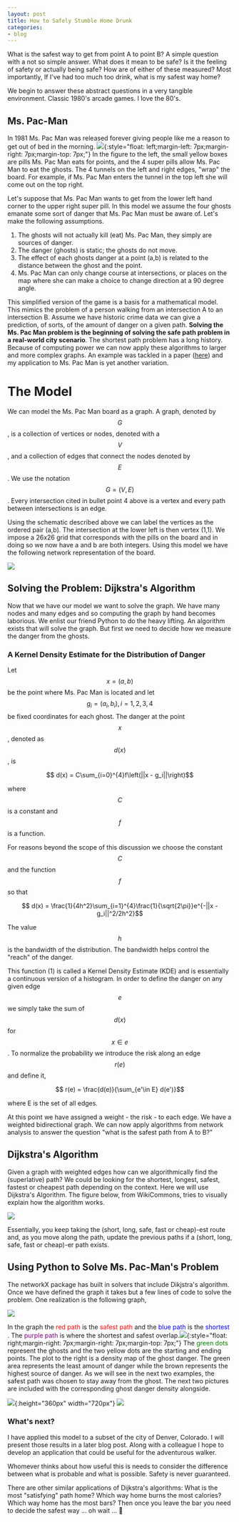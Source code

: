 ```yaml
---
layout: post
title: How to Safely Stumble Home Drunk
categories:
- blog
---
```


What is the safest way to get from point A to point B? A simple question with a not so simple answer. What does it mean to be safe? Is it the feeling of safety or actually being safe? How are of either of these measured? Most importantly, If I've had too much too drink, what is my safest way home?

We begin to answer these abstract questions in a very tangible environment. Classic 1980's arcade games. I love the 80's.

## Ms. Pac-Man

In 1981 Ms. Pac Man was released forever giving people like me a reason to get out of bed in the morning. ![](/assets/images/ms-pacman-board-245x300.jpg){:style="float: left;margin-left: 7px;margin-right: 7px;margin-top: 7px;"} In the figure to the left, the small yellow boxes are pills Ms. Pac Man eats for points, and the 4 super pills allow Ms. Pac Man to eat the ghosts. The 4 tunnels on the left and right edges, "wrap" the board. For example, if Ms. Pac Man enters the tunnel in the top left she will come out on the top right.

Let's suppose that Ms. Pac Man wants to get from the lower left hand corner to the upper right super pill. In this model we assume the four ghosts emanate some sort of danger that Ms. Pac Man must be aware of. Let's make the following assumptions.

1. The ghosts will not actually kill (eat) Ms. Pac Man, they simply are sources of danger.
2. The danger (ghosts) is static; the ghosts do not move.
3. The effect of each ghosts danger at a point (a,b) is related to the distance between the ghost and the point.
4. Ms. Pac Man can only change course at intersections, or places on the map where she can make a choice to change direction at a 90 degree angle.

This simplified version of the game is a basis for a mathematical model. This mimics the problem of a person walking from an intersection A to an intersection B. Assume we have historic crime data we can give a prediction, of sorts, of the amount of danger on a given path. **Solving the Ms. Pac Man problem is the beginning of solving the safe path problem in a real-world city scenario**. The shortest path problem has a long history. Because of computing power we can now apply these algorithms to larger and more complex graphs. An example was tackled in a paper ([here](http://www2.cs.uic.edu/~urbcomp2013/urbcomp2014/papers/Galbrun_Safe%20Navigation.pdf)) and my application to Ms. Pac Man is yet another variation.

# The Model

We can model the Ms. Pac Man board as a graph. A graph, denoted by $$G$$, is a collection of vertices or nodes, denoted with a $$V$$, and a collection of edges that connect the nodes denoted by $$E$$. We use the notation $$G=(V,E)$$. Every intersection cited in bullet point 4 above is a vertex and every path between intersections is an edge.

Using the schematic described above we can label the vertices as the ordered pair (a,b). The intersection at the lower left is then vertex (1,1). We impose a 26x26 grid that corresponds with the pills on the board and in doing so we now have a and b are both integers. Using this model we have the following network representation of the board.


![](/assets/images/MsPac_Board-620x629.png)

## Solving the Problem: Dijkstra's Algorithm

Now that we have our model we want to solve the graph. We have many nodes and many edges and so computing the graph by hand becomes laborious. We enlist our friend Python to do the heavy lifting. An algorithm exists that will solve the graph. But first we need to decide how we measure the danger from the ghosts.

### A Kernel Density Estimate for the Distribution of Danger

Let $$x=(a,b)$$ be the point where Ms. Pac Man is located and let $$g_i=(a_i,b_i), i=1,2,3,4$$ be fixed coordinates for each ghost. The danger at the point $$x$$, denoted as $$d(x)$$, is

$$ d(x) = C\sum_{i=0}^{4}f\left(||x - g_i||\right)$$

where $$C$$ is a constant and $$f$$ is a function.

For reasons beyond the scope of this discussion we choose the constant $$C$$ and the function $$f$$ so that

$$ d(x) = \frac{1}{4h^2}\sum_{i=1}^{4}\frac{1}{\sqrt{2\pi}}e^{-||x - g_i||^2/2h^2}$$

The value $$h$$ is the bandwidth of the distribution. The bandwidth helps control the "reach" of the danger.

This function (1) is called a Kernel Density Estimate (KDE) and is essentially a continuous version of a histogram. In order to define the danger on any given edge $$e$$ we simply take the sum of $$d(x)$$ for $$x\in e$$. To normalize the probability we introduce the risk along an edge $$r(e)$$ and define it,

$$ r(e) = \frac{d(e)}{\sum_{e'\in E} d(e')}$$

where E is the set of all edges.

At this point we have assigned a weight - the risk - to each edge. We have a weighted bidirectional graph. We can now apply algorithms from network analysis to answer the question "what is the safest path from A to B?"

## Dijkstra's Algorithm

Given a graph with weighted edges how can we algorithmically find the (superlative) path? We could be looking for the shortest, longest, safest, fastest or cheapest path depending on the context. Here we will use Dijkstra's Algorithm. The figure below, from WikiCommons, tries to visually explain how the algorithm works.

![](/assets/images/Dijkstra_Animation.gif)

Essentially, you keep taking the (short, long, safe, fast or cheap)-est route and, as you move along the path, update the previous paths if a (short, long, safe, fast or cheap)-er path exists.

## Using Python to Solve Ms. Pac-Man's Problem

The networkX package has built in solvers that include Dikjstra's algorithm. Once we have defined the graph it takes but a few lines of code to solve the problem. One realization is the following graph,

![](/assets/images/MsPac_Large.png)

In the graph the <span style="color:red">red path</span> is the <span style="color:red">safest path</span> and the <span style="color:blue">blue path</span> is the <span style="color:blue">shortest </span>. The <span style="color:purple">purple path</span> is where the shortest and safest overlap.![](/assets/images/Ghost_Danger_0.png){:style="float: right;margin-right: 7px;margin-right: 7px;margin-top: 7px;"} The <span style="color:green">green dots</span> represent the ghosts and the two yellow dots are the starting and ending points. The plot to the right is a density map of the ghost danger. The green area represents the least amount of danger while the brown represents the highest source of danger. As we will see in the next two examples, the safest path was chosen to stay away from the ghost. The next two pictures are included with the corresponding ghost danger density alongside.

![](/assets/images/2nd_Boards.png){:height="360px" width="720px"}
![](/assets/images/Density_Ghosts_22.png)

### What's next?

I have applied this model to a subset of the city of Denver, Colorado. I will present those results in a later blog post. Along with a colleague I hope to develop an application that could be useful for the adventurous walker.

Whomever thinks about how useful this is needs to consider the difference between what is probable and what is possible. Safety is never guaranteed.

There are other similar applications of Dijkstra's algorithms: What is the most "satisfying" path home? Which way home burns the most calories? Which way home has the most bars? Then once you leave the bar you need to decide the safest way ... oh wait ... 🙂

